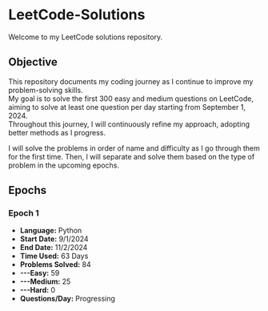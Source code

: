 # LeetCode-Solutions
Welcome to my LeetCode solutions repository.

## Objective
This repository documents my coding journey as I continue to improve my problem-solving skills.  
My goal is to solve the first 300 easy and medium questions on LeetCode, aiming to solve at least one question per day starting from September 1, 2024.  
Throughout this journey, I will continuously refine my approach, adopting better methods as I progress.  

I will solve the problems in order of name and difficulty as I go through them for the first time. Then, I will separate and solve them based on the type of problem in the upcoming epochs.

## Epochs
### Epoch 1
- **Language:**         Python
- **Start Date:**       9/1/2024
- **End Date:**         11/2/2024   
- **Time Used:**        63 Days
- **Problems Solved:**  84
- **---Easy:**  59
- **---Medium:**  25
- **---Hard:**  0
- **Questions/Day:**    Progressing
